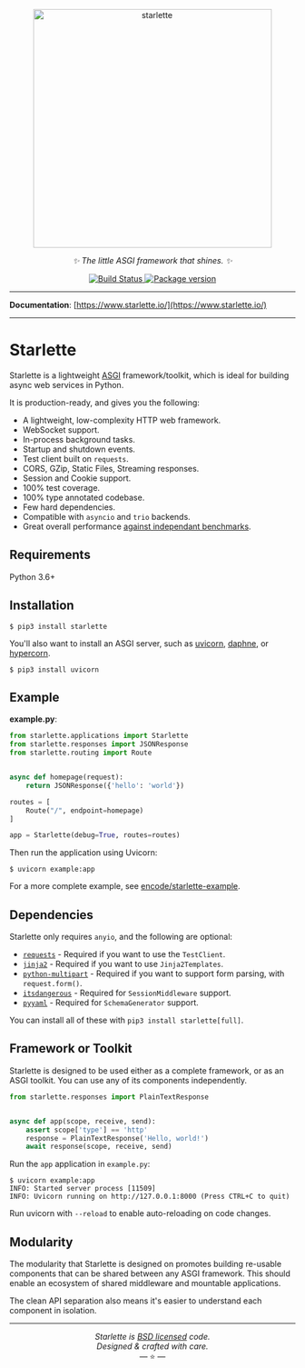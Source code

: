 <p align="center">
  <a href="https://www.starlette.io/"><img width="420px" src="https://raw.githubusercontent.com/encode/starlette/master/docs/img/starlette.png" alt='starlette'></a>
</p>
<p align="center">
    <em>✨ The little ASGI framework that shines. ✨</em>
</p>
<p align="center">
<a href="https://github.com/encode/starlette/actions">
    <img src="https://github.com/encode/starlette/workflows/Test%20Suite/badge.svg" alt="Build Status">
</a>
<a href="https://pypi.org/project/starlette/">
    <img src="https://badge.fury.io/py/starlette.svg" alt="Package version">
</a>
</p>

---

**Documentation**: [https://www.starlette.io/](https://www.starlette.io/)

---

# Starlette

Starlette is a lightweight [ASGI][asgi] framework/toolkit,
which is ideal for building async web services in Python.

It is production-ready, and gives you the following:

* A lightweight, low-complexity HTTP web framework.
* WebSocket support.
* In-process background tasks.
* Startup and shutdown events.
* Test client built on `requests`.
* CORS, GZip, Static Files, Streaming responses.
* Session and Cookie support.
* 100% test coverage.
* 100% type annotated codebase.
* Few hard dependencies.
* Compatible with `asyncio` and `trio` backends.
* Great overall performance [against independant benchmarks][techempower].

## Requirements

Python 3.6+

## Installation

```shell
$ pip3 install starlette
```

You'll also want to install an ASGI server, such as [uvicorn](http://www.uvicorn.org/), [daphne](https://github.com/django/daphne/), or [hypercorn](https://pgjones.gitlab.io/hypercorn/).

```shell
$ pip3 install uvicorn
```

## Example

**example.py**:

```python
from starlette.applications import Starlette
from starlette.responses import JSONResponse
from starlette.routing import Route


async def homepage(request):
    return JSONResponse({'hello': 'world'})

routes = [
    Route("/", endpoint=homepage)
]

app = Starlette(debug=True, routes=routes)
```

Then run the application using Uvicorn:

```shell
$ uvicorn example:app
```

For a more complete example, see [encode/starlette-example](https://github.com/encode/starlette-example).

## Dependencies

Starlette only requires `anyio`, and the following are optional:

* [`requests`][requests] - Required if you want to use the `TestClient`.
* [`jinja2`][jinja2] - Required if you want to use `Jinja2Templates`.
* [`python-multipart`][python-multipart] - Required if you want to support form parsing, with `request.form()`.
* [`itsdangerous`][itsdangerous] - Required for `SessionMiddleware` support.
* [`pyyaml`][pyyaml] - Required for `SchemaGenerator` support.

You can install all of these with `pip3 install starlette[full]`.

## Framework or Toolkit

Starlette is designed to be used either as a complete framework, or as
an ASGI toolkit. You can use any of its components independently.

```python
from starlette.responses import PlainTextResponse


async def app(scope, receive, send):
    assert scope['type'] == 'http'
    response = PlainTextResponse('Hello, world!')
    await response(scope, receive, send)
```

Run the `app` application in `example.py`:

```shell
$ uvicorn example:app
INFO: Started server process [11509]
INFO: Uvicorn running on http://127.0.0.1:8000 (Press CTRL+C to quit)
```

Run uvicorn with `--reload` to enable auto-reloading on code changes.

## Modularity

The modularity that Starlette is designed on promotes building re-usable
components that can be shared between any ASGI framework. This should enable
an ecosystem of shared middleware and mountable applications.

The clean API separation also means it's easier to understand each component
in isolation.

---

<p align="center"><i>Starlette is <a href="https://github.com/encode/starlette/blob/master/LICENSE.md">BSD licensed</a> code.<br/>Designed & crafted with care.</i></br>&mdash; ⭐️ &mdash;</p>

[asgi]: https://asgi.readthedocs.io/en/latest/
[requests]: http://docs.python-requests.org/en/master/
[jinja2]: http://jinja.pocoo.org/
[python-multipart]: https://andrew-d.github.io/python-multipart/
[itsdangerous]: https://pythonhosted.org/itsdangerous/
[sqlalchemy]: https://www.sqlalchemy.org
[pyyaml]: https://pyyaml.org/wiki/PyYAMLDocumentation
[techempower]: https://www.techempower.com/benchmarks/#hw=ph&test=fortune&l=zijzen-sf
